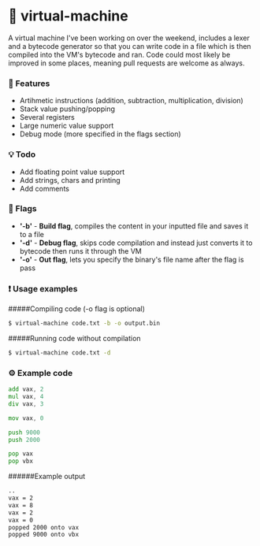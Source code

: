 # :scroll: virtual-machine
A virtual machine I've been working on over the weekend, includes a lexer and a bytecode generator so that you can write code in a file which is then compiled into the VM's bytecode and ran.
Code could most likely be improved in some places, meaning pull requests are welcome as always.

### :exploding_head: Features
* Artihmetic instructions (addition, subtraction, multiplication, division)
* Stack value pushing/popping
* Several registers
* Large numeric value support
* Debug mode (more specified in the flags section)

### :bulb: Todo
* Add floating point value support
* Add strings, chars and printing
* Add comments

### :checkered_flag: Flags
* **'-b'** - **Build flag**, compiles the content in your inputted file and saves it to a file
* **'-d'** - **Debug flag**, skips code compilation and instead just converts it to bytecode then runs it through the VM
* **'-o'** - **Out flag**, lets you specify the binary's file name after the flag is pass

### :exclamation: Usage examples
#####Compiling code (-o flag is optional)
```bash
$ virtual-machine code.txt -b -o output.bin
```
#####Running code without compilation
```bash
$ virtual-machine code.txt -d
```

### :gear: Example code
```asm
add vax, 2
mul vax, 4
div vax, 3

mov vax, 0

push 9000
push 2000

pop vax
pop vbx
```
######Example output
```bash
..
vax = 2
vax = 8
vax = 2
vax = 0
popped 2000 onto vax
popped 9000 onto vbx
```